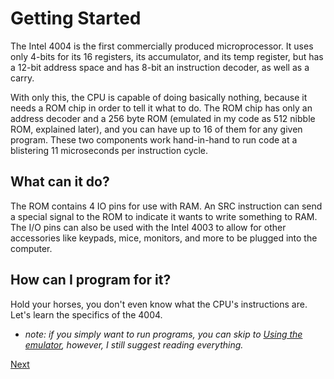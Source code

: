 # Getting Started
The Intel 4004 is the first commercially produced microprocessor. It uses only 4-bits for its 16 registers, its accumulator, and its temp register, but has a 12-bit address space and has 8-bit an instruction decoder, as well as a carry.

With only this, the CPU is capable of doing basically nothing, because it needs a ROM chip in order to tell it what to do. The ROM chip has only an address decoder and a 256 byte ROM (emulated in my code as 512 nibble ROM, explained later), and you can have up to 16 of them for any given program. These two components work hand-in-hand to run code at a blistering 11 microseconds per instruction cycle.

## What can it do?
The ROM contains 4 IO pins for use with RAM. An SRC instruction can send a special signal to the ROM to indicate it wants to write something to RAM. The I/O pins can also be used with the Intel 4003 to allow for other accessories like keypads, mice, monitors, and more to be plugged into the computer.

## How can I program for it?
Hold your horses, you don't even know what the CPU's instructions are. Let's learn the specifics of the 4004.  
- *note: if you simply want to run programs, you can skip to [Using the emulator](7_Using-The-Emulator.md), however, I still suggest reading everything.*

[Next](2_Intel-4004.md)